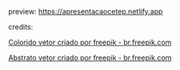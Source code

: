 preview: https://apresentacaocetep.netlify.app

credits:

<a href='https://br.freepik.com/fotos-vetores-gratis/colorido'>Colorido vetor criado por freepik - br.freepik.com</a>

<a href='https://br.freepik.com/fotos-vetores-gratis/abstrato'>Abstrato vetor criado por freepik - br.freepik.com</a>
